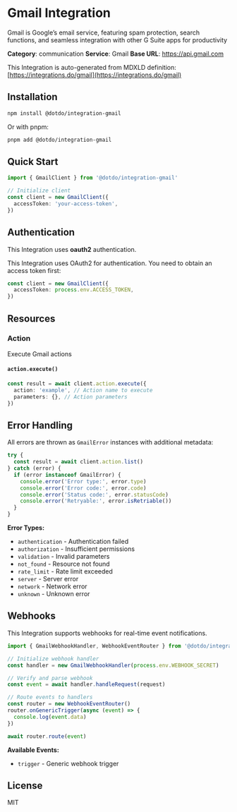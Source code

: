 # Gmail Integration

Gmail is Google’s email service, featuring spam protection, search functions, and seamless integration with other G Suite apps for productivity

**Category**: communication
**Service**: Gmail
**Base URL**: https://api.gmail.com

This Integration is auto-generated from MDXLD definition: [https://integrations.do/gmail](https://integrations.do/gmail)

## Installation

```bash
npm install @dotdo/integration-gmail
```

Or with pnpm:

```bash
pnpm add @dotdo/integration-gmail
```

## Quick Start

```typescript
import { GmailClient } from '@dotdo/integration-gmail'

// Initialize client
const client = new GmailClient({
  accessToken: 'your-access-token',
})
```

## Authentication

This Integration uses **oauth2** authentication.

This Integration uses OAuth2 for authentication. You need to obtain an access token first:

```typescript
const client = new GmailClient({
  accessToken: process.env.ACCESS_TOKEN,
})
```

## Resources

### Action

Execute Gmail actions

#### `action.execute()`

```typescript
const result = await client.action.execute({
  action: 'example', // Action name to execute
  parameters: {}, // Action parameters
})
```

## Error Handling

All errors are thrown as `GmailError` instances with additional metadata:

```typescript
try {
  const result = await client.action.list()
} catch (error) {
  if (error instanceof GmailError) {
    console.error('Error type:', error.type)
    console.error('Error code:', error.code)
    console.error('Status code:', error.statusCode)
    console.error('Retryable:', error.isRetriable())
  }
}
```

**Error Types:**

- `authentication` - Authentication failed
- `authorization` - Insufficient permissions
- `validation` - Invalid parameters
- `not_found` - Resource not found
- `rate_limit` - Rate limit exceeded
- `server` - Server error
- `network` - Network error
- `unknown` - Unknown error

## Webhooks

This Integration supports webhooks for real-time event notifications.

```typescript
import { GmailWebhookHandler, WebhookEventRouter } from '@dotdo/integration-gmail'

// Initialize webhook handler
const handler = new GmailWebhookHandler(process.env.WEBHOOK_SECRET)

// Verify and parse webhook
const event = await handler.handleRequest(request)

// Route events to handlers
const router = new WebhookEventRouter()
router.onGenericTrigger(async (event) => {
  console.log(event.data)
})

await router.route(event)
```

**Available Events:**

- `trigger` - Generic webhook trigger

## License

MIT
